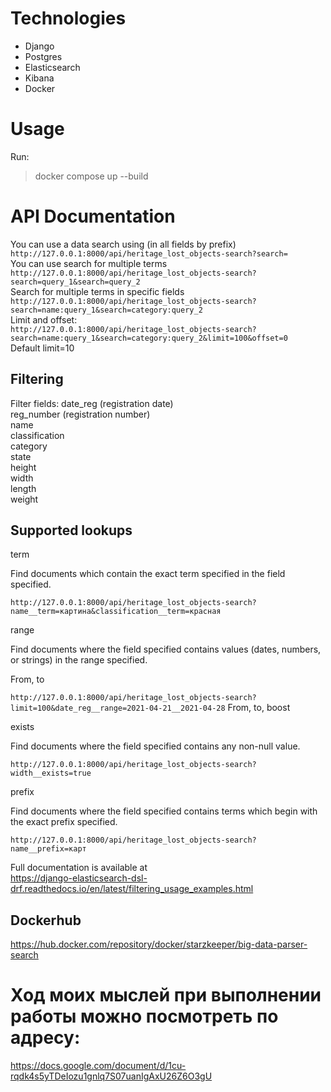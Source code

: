 # Technologies
- Django
- Postgres
- Elasticsearch
- Kibana
- Docker

# Usage
Run:
> docker compose up --build

# API Documentation 
You can use a data search using (in all fields by prefix) \
`http://127.0.0.1:8000/api/heritage_lost_objects-search?search=` \
You can use search for multiple terms \
`http://127.0.0.1:8000/api/heritage_lost_objects-search?search=query_1&search=query_2  ` \
Search for multiple terms in specific fields \
`http://127.0.0.1:8000/api/heritage_lost_objects-search?search=name:query_1&search=category:query_2  ` \
Limit and offset: \
`http://127.0.0.1:8000/api/heritage_lost_objects-search?search=name:query_1&search=category:query_2&limit=100&offset=0  ` \
Default limit=10 
## Filtering
Filter fields:
date_reg (registration date) \
reg_number (registration number) \
name \
classification \
category \
state \
height \
width \
length \
weight

## Supported lookups
term

Find documents which contain the exact term specified in the field specified.

`http://127.0.0.1:8000/api/heritage_lost_objects-search?name__term=картина&classification__term=красная`

range

Find documents where the field specified contains values (dates, numbers, or strings) in the range specified.

From, to

`http://127.0.0.1:8000/api/heritage_lost_objects-search?limit=100&date_reg__range=2021-04-21__2021-04-28`
From, to, boost

exists

Find documents where the field specified contains any non-null value.

`http://127.0.0.1:8000/api/heritage_lost_objects-search?width__exists=true`

prefix

Find documents where the field specified contains terms which begin with the exact prefix specified.

`http://127.0.0.1:8000/api/heritage_lost_objects-search?name__prefix=карт`

Full documentation is available at \
https://django-elasticsearch-dsl-drf.readthedocs.io/en/latest/filtering_usage_examples.html
## Dockerhub
https://hub.docker.com/repository/docker/starzkeeper/big-data-parser-search


# Ход моих мыслей при выполнении работы можно посмотреть по адресу:
https://docs.google.com/document/d/1cu-rqdk4s5yTDeIozu1gnlq7S07uanIgAxU26Z6O3gU




